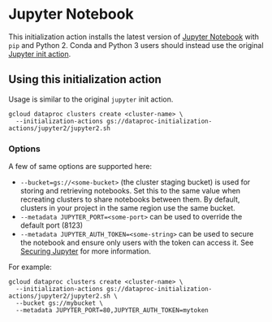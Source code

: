 # Jupyter Notebook

This initialization action installs the latest version of [Jupyter Notebook](http://jupyter.org/) with `pip` and Python 2. Conda and Python 3 users should instead use the original [Jupyter init action](https://github.com/GoogleCloudPlatform/dataproc-initialization-actions/tree/master/jupyter).

## Using this initialization action

Usage is similar to the original `jupyter` init action.

```
gcloud dataproc clusters create <cluster-name> \
  --initialization-actions gs://dataproc-initialization-actions/jupyter2/jupyter2.sh
```

### Options

A few of same options are supported here:

* `--bucket=gs://<some-bucket>` (the cluster staging bucket) is used for storing and retrieving notebooks. Set this to the same value when recreating clusters to share notebooks between them. By default, clusters in your project in the same region use the same bucket.
* `--metadata JUPYTER_PORT=<some-port>` can be used to override the default port (8123)
* `--metadata JUPYTER_AUTH_TOKEN=<some-string>` can be used to secure the notebook and ensure only users with the token can access it. See [Securing Jupyter](http://jupyter-notebook.readthedocs.io/en/stable/security.html) for more information.

For example:

```
gcloud dataproc clusters create <cluster-name> \
  --initialization-actions gs://dataproc-initialization-actions/jupyter2/jupyter2.sh \
  --bucket gs://mybucket \
  --metadata JUPYTER_PORT=80,JUPYTER_AUTH_TOKEN=mytoken
```


